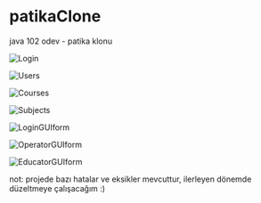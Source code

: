 # patikaClone
java 102 odev - patika klonu

![Login](https://github.com/emirakdemir/patikaClone/assets/77544885/5299adf8-b188-4148-854a-b06709a09b77)

![Users](https://github.com/emirakdemir/patikaClone/assets/77544885/6ce57fe2-bc6f-4cfc-aa89-92272d6bf3cb)

![Courses](https://github.com/emirakdemir/patikaClone/assets/77544885/91c818ff-15e7-44dc-921e-3f6015d42921)

![Subjects](https://github.com/emirakdemir/patikaClone/assets/77544885/a2630de9-c24c-4107-9e5b-2e9f76fadec8)

![LoginGUIform](https://github.com/emirakdemir/patikaClone/assets/77544885/e90d75ba-b749-45ea-a5ab-e9e15a7307af)

![OperatorGUIform](https://github.com/emirakdemir/patikaClone/assets/77544885/02a77d16-e7c3-49c4-a0ae-37813945e500)

![EducatorGUIform](https://github.com/emirakdemir/patikaClone/assets/77544885/a309a63b-061d-46f6-8953-33f49e50d70d)

not: projede bazı hatalar ve eksikler mevcuttur, ilerleyen dönemde düzeltmeye çalışacağım :)
